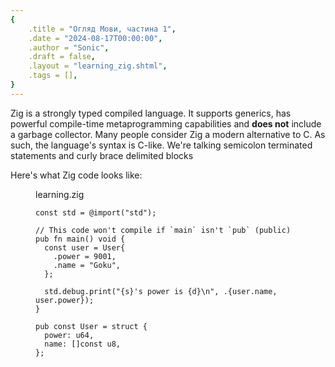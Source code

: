 ```yaml
---
{
    .title = "Огляд Мови, частина 1",
    .date = "2024-08-17T00:00:00",
    .author = "Sonic",
    .draft = false,
    .layout = "learning_zig.shtml",
    .tags = [],
}  
--- 
```

Zig is a strongly typed compiled language. It supports generics, has powerful compile-time metaprogramming capabilities and __does not__ include a garbage collector. Many people consider Zig a modern alternative to C. As such, the language's syntax is C-like. We're talking semicolon terminated statements and curly brace delimited blocks

Here's what Zig code looks like:

<figure>
<figcaption class="zig-cap">learning.zig</figcaption>

```zig
const std = @import("std");

// This code won't compile if `main` isn't `pub` (public)
pub fn main() void {
  const user = User{
    .power = 9001,
    .name = "Goku",
  };

  std.debug.print("{s}'s power is {d}\n", .{user.name, user.power});
}

pub const User = struct {
  power: u64,
  name: []const u8,
};
```
</figure>